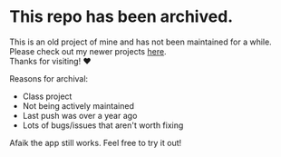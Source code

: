 # This repo has been archived.

This is an old project of mine and has not been maintained for a while. Please check out my newer projects [here](https://github.com/Sawix).  
Thanks for visiting! ❤️

Reasons for archival:
- Class project
- Not being actively maintained
- Last push was over a year ago
- Lots of bugs/issues that aren't worth fixing

Afaik the app still works. Feel free to try it out!
